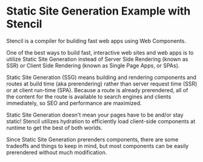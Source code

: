 # Static Site Generation Example with Stencil

Stencil is a compiler for building fast web apps using Web Components.

One of the best ways to build fast, interactive web sites and web apps is to utilize Static Site Generation instead of Server Side Rendering (known as SSR) or Client Side Rendering (known as Single Page Apps, or SPAs).

Static Site Generation (SSG) means building and rendering components and routes at build time (aka prerendering) rather than server request time (SSR) or at client run-time (SPA). Because a route is already prerendered, all of the content for the route is available to search engines and clients immediately, so SEO and performance are maximized.

Static Site Generation doesn't mean your pages have to be and/or stay static! Stencil utilizes hydration to efficiently load client-side components at runtime to get the best of both worlds.

Since Static Site Generation prerenders components, there are some tradeoffs and things to keep in mind, but most components can be easily prerendered without much modification.
